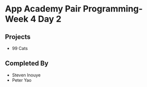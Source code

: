 # App Academy Pair Programming-Week 4 Day 2

## Projects
- 99 Cats

## Completed By

- Steven Inouye
- Peter Yao
